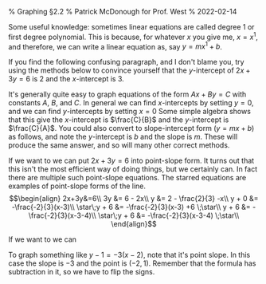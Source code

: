 % Graphing §2.2
% Patrick McDonough for Prof. West
% 2022-02-14

Some useful knowledge: sometimes linear equations are called degree 1 or first degree polynomial.
This is because, for whatever $x$ you give me, $x=x^1$, and therefore, we can write a linear equation as, say $y=mx^1+b$.

If you find the following confusing paragraph, and I don't blame you, try using the methods below to convince yourself that the $y$-intercept of $2x+3y=6$ is $2$ and the $x$-intercept is $3$.

It's generally quite easy to graph equations of the form $Ax+By=C$ with constants $A$, $B$, and $C$. 
In general we can find $x$-intercepts by setting $y=0$, and we can find $y$-intercepts by setting $x=0$
Some simple algebra shows that this give the $x$-intercept is $\frac{C}{B}$ and the $y$-intercept is $\frac{C}{A}$.
You could also convert to slope-intercept form ($y=mx+b$) as follows, and note the $y$-intercept is $b$ and the slope is $m$.
These will produce the same answer, and so will many other correct methods. 

If we want to we can put $2x+3y=6$ into point-slope form.
It turns out that this isn't the most efficient way of doing things, but we certainly can.
In fact there are multiple such point-slope equations.
The starred equations are examples of point-slope forms of the line.
$$\begin{align}
2x+3y&=6\\
3y &= 6 - 2x\\
y  &= 2 - \frac{2}{3} -x\\
y + 0 &= -\frac{-2}{3}(x-3)\\
\star\;y + 6 &= -\frac{-2}{3}(x-3) +6 \;\star\\
y + 6 &= -\frac{-2}{3}(x-3-4)\\
\star\;y + 6 &= -\frac{-2}{3}(x-3-4) \;\star\\
\end{align}$$

If we want to we can 


To graph something like $y-1=-3(x-2)$, note that it's point slope.
In this case the slope is $-3$ and the point is $(-2,1)$.
Remember that the formula has subtraction in it, so we have to flip the signs.

